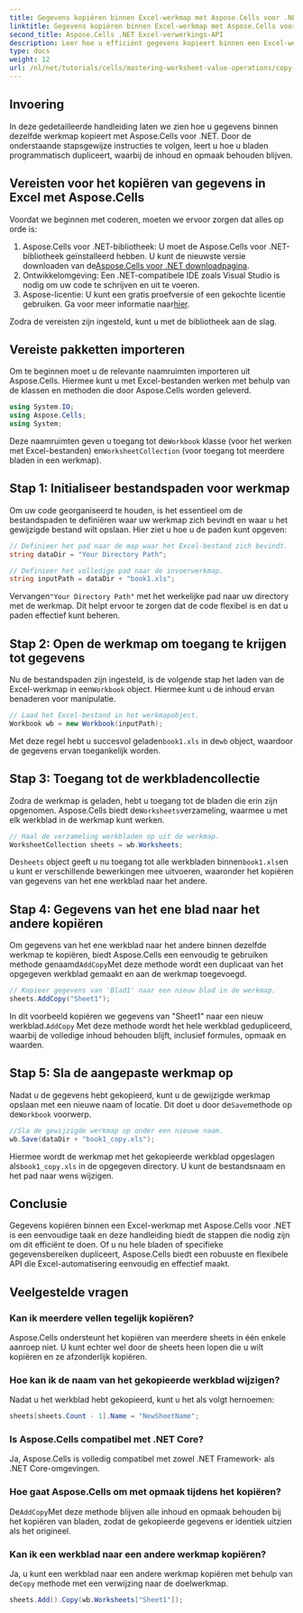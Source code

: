 ```yaml
---
title: Gegevens kopiëren binnen Excel-werkmap met Aspose.Cells voor .NET
linktitle: Gegevens kopiëren binnen Excel-werkmap met Aspose.Cells voor .NET
second_title: Aspose.Cells .NET Excel-verwerkings-API
description: Leer hoe u efficiënt gegevens kopieert binnen een Excel-werkmap met Aspose.Cells voor .NET. Volg deze stapsgewijze handleiding om eenvoudig bladen te dupliceren, gegevens over te brengen en Excel-bestanden eenvoudig te beheren.
type: docs
weight: 12
url: /nl/net/tutorials/cells/mastering-worksheet-value-operations/copy-data-within-excel-workbook/
---
```

## Invoering

In deze gedetailleerde handleiding laten we zien hoe u gegevens binnen dezelfde werkmap kopieert met Aspose.Cells voor .NET. Door de onderstaande stapsgewijze instructies te volgen, leert u hoe u bladen programmatisch dupliceert, waarbij de inhoud en opmaak behouden blijven.

## Vereisten voor het kopiëren van gegevens in Excel met Aspose.Cells

Voordat we beginnen met coderen, moeten we ervoor zorgen dat alles op orde is:

1. Aspose.Cells voor .NET-bibliotheek: U moet de Aspose.Cells voor .NET-bibliotheek geïnstalleerd hebben. U kunt de nieuwste versie downloaden van de[Aspose.Cells voor .NET downloadpagina](https://releases.aspose.com/cells/net/).
2. Ontwikkelomgeving: Een .NET-compatibele IDE zoals Visual Studio is nodig om uw code te schrijven en uit te voeren.
3.  Aspose-licentie: U kunt een gratis proefversie of een gekochte licentie gebruiken. Ga voor meer informatie naar[hier](https://purchase.aspose.com/temporary-license/).

Zodra de vereisten zijn ingesteld, kunt u met de bibliotheek aan de slag.

## Vereiste pakketten importeren

Om te beginnen moet u de relevante naamruimten importeren uit Aspose.Cells. Hiermee kunt u met Excel-bestanden werken met behulp van de klassen en methoden die door Aspose.Cells worden geleverd.

```csharp
using System.IO;
using Aspose.Cells;
using System;
```

 Deze naamruimten geven u toegang tot de`Workbook` klasse (voor het werken met Excel-bestanden) en`WorksheetCollection` (voor toegang tot meerdere bladen in een werkmap).

## Stap 1: Initialiseer bestandspaden voor werkmap

Om uw code georganiseerd te houden, is het essentieel om de bestandspaden te definiëren waar uw werkmap zich bevindt en waar u het gewijzigde bestand wilt opslaan. Hier ziet u hoe u de paden kunt opgeven:

```csharp
// Definieer het pad naar de map waar het Excel-bestand zich bevindt.
string dataDir = "Your Directory Path";

// Definieer het volledige pad naar de invoerwerkmap.
string inputPath = dataDir + "book1.xls";
```

 Vervangen`"Your Directory Path"` met het werkelijke pad naar uw directory met de werkmap. Dit helpt ervoor te zorgen dat de code flexibel is en dat u paden effectief kunt beheren.

## Stap 2: Open de werkmap om toegang te krijgen tot gegevens

 Nu de bestandspaden zijn ingesteld, is de volgende stap het laden van de Excel-werkmap in een`Workbook` object. Hiermee kunt u de inhoud ervan benaderen voor manipulatie.

```csharp
// Laad het Excel-bestand in het werkmapobject.
Workbook wb = new Workbook(inputPath);
```

 Met deze regel hebt u succesvol geladen`book1.xls` in de`wb` object, waardoor de gegevens ervan toegankelijk worden.

## Stap 3: Toegang tot de werkbladencollectie

 Zodra de werkmap is geladen, hebt u toegang tot de bladen die erin zijn opgenomen. Aspose.Cells biedt de`Worksheets`verzameling, waarmee u met elk werkblad in de werkmap kunt werken.

```csharp
// Haal de verzameling werkbladen op uit de werkmap.
WorksheetCollection sheets = wb.Worksheets;
```

 De`sheets` object geeft u nu toegang tot alle werkbladen binnen`book1.xls`en u kunt er verschillende bewerkingen mee uitvoeren, waaronder het kopiëren van gegevens van het ene werkblad naar het andere.

## Stap 4: Gegevens van het ene blad naar het andere kopiëren

 Om gegevens van het ene werkblad naar het andere binnen dezelfde werkmap te kopiëren, biedt Aspose.Cells een eenvoudig te gebruiken methode genaamd`AddCopy`Met deze methode wordt een duplicaat van het opgegeven werkblad gemaakt en aan de werkmap toegevoegd.

```csharp
// Kopieer gegevens van 'Blad1' naar een nieuw blad in de werkmap.
sheets.AddCopy("Sheet1");
```

 In dit voorbeeld kopiëren we gegevens van "Sheet1" naar een nieuw werkblad.`AddCopy` Met deze methode wordt het hele werkblad gedupliceerd, waarbij de volledige inhoud behouden blijft, inclusief formules, opmaak en waarden.

## Stap 5: Sla de aangepaste werkmap op

 Nadat u de gegevens hebt gekopieerd, kunt u de gewijzigde werkmap opslaan met een nieuwe naam of locatie. Dit doet u door de`Save`methode op de`Workbook` voorwerp.

```csharp
//Sla de gewijzigde werkmap op onder een nieuwe naam.
wb.Save(dataDir + "book1_copy.xls");
```

 Hiermee wordt de werkmap met het gekopieerde werkblad opgeslagen als`book1_copy.xls` in de opgegeven directory. U kunt de bestandsnaam en het pad naar wens wijzigen.

## Conclusie

Gegevens kopiëren binnen een Excel-werkmap met Aspose.Cells voor .NET is een eenvoudige taak en deze handleiding biedt de stappen die nodig zijn om dit efficiënt te doen. Of u nu hele bladen of specifieke gegevensbereiken dupliceert, Aspose.Cells biedt een robuuste en flexibele API die Excel-automatisering eenvoudig en effectief maakt.

## Veelgestelde vragen

### Kan ik meerdere vellen tegelijk kopiëren?

Aspose.Cells ondersteunt het kopiëren van meerdere sheets in één enkele aanroep niet. U kunt echter wel door de sheets heen lopen die u wilt kopiëren en ze afzonderlijk kopiëren.

### Hoe kan ik de naam van het gekopieerde werkblad wijzigen?

Nadat u het werkblad hebt gekopieerd, kunt u het als volgt hernoemen:

```csharp
sheets[sheets.Count - 1].Name = "NewSheetName";
```

### Is Aspose.Cells compatibel met .NET Core?

Ja, Aspose.Cells is volledig compatibel met zowel .NET Framework- als .NET Core-omgevingen.

### Hoe gaat Aspose.Cells om met opmaak tijdens het kopiëren?

 De`AddCopy`Met deze methode blijven alle inhoud en opmaak behouden bij het kopiëren van bladen, zodat de gekopieerde gegevens er identiek uitzien als het origineel.

### Kan ik een werkblad naar een andere werkmap kopiëren?

 Ja, u kunt een werkblad naar een andere werkmap kopiëren met behulp van de`Copy` methode met een verwijzing naar de doelwerkmap.

```csharp
sheets.Add().Copy(wb.Worksheets["Sheet1"]);
```